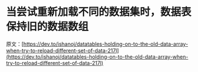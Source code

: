# 当尝试重新加载不同的数据集时，数据表保持旧的数据数组

原文：[https://dev.to/ishanoj/datatables-holding-on-to-the-old-data-array-when-try-to-reload-different-set-of-data-217l](https://dev.to/ishanoj/datatables-holding-on-to-the-old-data-array-when-try-to-reload-different-set-of-data-217l)